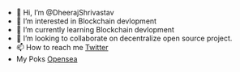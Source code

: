 - 👋 Hi, I’m @DheerajShrivastav
- 👀 I’m interested in Blockchain devlopment
- 🌱 I’m currently learning Blockchain devlopment
- 💞️ I’m looking to collaborate on decentralize open source project.
- 📫 How to reach me [Twitter](https://twitter.com/Dheeraj_08_)
- My Poks [Opensea](https://opensea.io/DheerajShrivastav)

<!---
DheerajShrivastav/DheerajShrivastav is a ✨ special ✨ repository because its `README.md` (this file) appears on your GitHub profile.
You can click the Preview link to take a look at your changes.
--->
